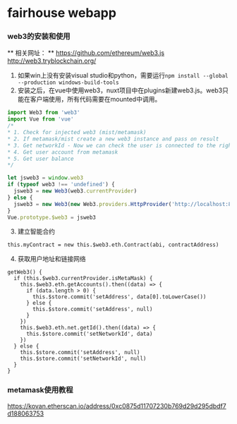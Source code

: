 # fairhouse webapp
### web3的安装和使用
** 相关网址： **
https://github.com/ethereum/web3.js
http://web3.tryblockchain.org/
1. 如果win上没有安装visual studio和python，需要运行`npm install --global --production windows-build-tools`
2. 安装之后，在vue中使用web3，nuxt项目中在plugins新建web3.js。web3只能在客户端使用，所有代码需要在mounted中调用。
```js
import Web3 from 'web3'
import Vue from 'vue'
/*
* 1. Check for injected web3 (mist/metamask)
* 2. If metamask/mist create a new web3 instance and pass on result
* 3. Get networkId - Now we can check the user is connected to the right network to use our dApp
* 4. Get user account from metamask
* 5. Get user balance
*/

let jsweb3 = window.web3
if (typeof web3 !== 'undefined') {
  jsweb3 = new Web3(web3.currentProvider)
} else {
  jsweb3 = new Web3(new Web3.providers.HttpProvider('http://localhost:8545'))
}
Vue.prototype.$web3 = jsweb3
```
3. 建立智能合约
```
this.myContract = new this.$web3.eth.Contract(abi, contractAddress)
```
4. 获取用户地址和链接网络
```
getWeb3() {
  if (this.$web3.currentProvider.isMetaMask) {
    this.$web3.eth.getAccounts().then((data) => {
      if (data.length > 0) {
        this.$store.commit('setAddress', data[0].toLowerCase())
      } else {
        this.$store.commit('setAddress', null)
      }
    })
    this.$web3.eth.net.getId().then((data) => {
      this.$store.commit('setNetworkId', data)
    })
  } else {
    this.$store.commit('setAddress', null)
    this.$store.commit('setNetworkId', null)
  }
}
```

### metamask使用教程
https://kovan.etherscan.io/address/0xc0875d11707230b769d29d295dbdf7d188063753
